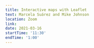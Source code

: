 ```yaml
---
title: Interactive maps with Leaflet
text: Marcela Suárez and Mike Johnson
location: Zoom
link: 
date: 2021-03-16
startTime: '11:30'
endTime: '1:00'
---
```

